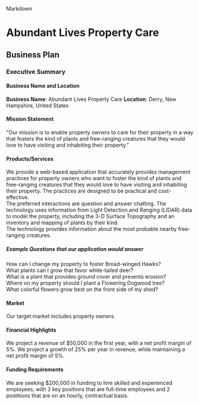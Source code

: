 Markdown
# Abundant Lives Property Care
## Business Plan

### Executive Summary

#### Business Name and Location
**Business Name**: Abundant Lives Property Care
**Location**: Derry, New Hampshire, United States

#### Mission Statement
"Our mission is to enable property owners to care for their property in a way that fosters the kind of plants and free-ranging creatures that they would love to have visiting and inhabiting their property."

#### Products/Services
We provide a web-based application that accurately provides management practices for property owners who want to foster the kind of plants and free-ranging creatures that they would love to have visiting and inhabiting their property.  The practices are designed to be practical and cost-effective.  
The preferred interactions are question and answer chatting.
The technology uses information from Light Detection and Ranging (LIDAR) data to model the property, including the 3-D Surface Topography and an inventory and mapping of plants by their kind.  
The technology provides information about the most probable nearby free-ranging creatures.

##### Example Questions that our application would answer
How can I change my property to foster Broad-winged Hawks?  
What plants can I grow that favor white-tailed deer?  
What is a plant that provides ground cover and prevents erosion?  
Where on my property should I plant a Flowering Dogwood tree?  
What colorful flowers grow best on the front side of my shed?  

#### Market
Our target market includes property owners.

#### Financial Highlights
We project a revenue of $50,000 in the first year, with a net profit margin of 5%.
We project a growth of 25% per year in revenue, while maintaining a net profit margin of 5%.

#### Funding Requirements
We are seeking $200,000 in funding to hire skilled and experienced employees, with 2 key positions that are full-time employees and 2 postitions that are on an hourly, contractual basis.
